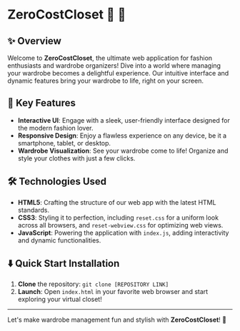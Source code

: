 # ZeroCostCloset :dress: :jeans:

## :sparkles: Overview
Welcome to **ZeroCostCloset**, the ultimate web application for fashion enthusiasts and wardrobe organizers! Dive into a world where managing your wardrobe becomes a delightful experience. Our intuitive interface and dynamic features bring your wardrobe to life, right on your screen.

## :star2: Key Features
- **Interactive UI**: Engage with a sleek, user-friendly interface designed for the modern fashion lover.
- **Responsive Design**: Enjoy a flawless experience on any device, be it a smartphone, tablet, or desktop.
- **Wardrobe Visualization**: See your wardrobe come to life! Organize and style your clothes with just a few clicks.

## :hammer_and_wrench: Technologies Used
- **HTML5**: Crafting the structure of our web app with the latest HTML standards.
- **CSS3**: Styling it to perfection, including `reset.css` for a uniform look across all browsers, and `reset-webview.css` for optimizing web views.
- **JavaScript**: Powering the application with `index.js`, adding interactivity and dynamic functionalities.

## :arrow_down: Quick Start Installation
1. **Clone** the repository: `git clone [REPOSITORY LINK]`
2. **Launch**: Open `index.html` in your favorite web browser and start exploring your virtual closet!




---

Let's make wardrobe management fun and stylish with **ZeroCostCloset**! :tada:
